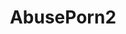 ---
title: AbusePorn2
crosslinks:
- Pain
- tipofmypenis
- WhiteAndThick
- grool
- WetandpissyHD
- squirting
- figging
- gag_spit
- OneHotOneNot
- nsfwhardcore
- AskRedditAfterDark
- faceslap
- choking
- DeadEyes
- RingGag
- watersports
---